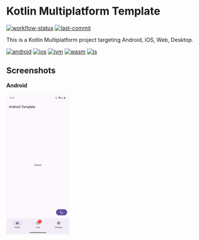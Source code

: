 Kotlin Multiplatform Template
=

[![workflow-status](https://img.shields.io/github/actions/workflow/status/michaelbel/kmp-template/ci.yml?style=for-the-badge&logo=github&labelColor=3F464F)](https://github.com/michaelbel/kmp-template/actions)
[![last-commit](https://img.shields.io/github/last-commit/michaelbel/kmp-template?style=for-the-badge&logo=github&labelColor=3F464F)](https://github.com/michaelbel/kmp-template/commits)

This is a Kotlin Multiplatform project targeting Android, iOS, Web, Desktop.

[![android](https://img.shields.io/badge/android-000000.svg?style=for-the-badge&logo=android&logoColor=white)](https://github.com/michaelbel/movies)
[![ios](https://img.shields.io/badge/ios-000000.svg?style=for-the-badge&logo=apple&logoColor=white)](https://github.com/michaelbel/movies)
[![jvm](https://img.shields.io/badge/jvm_desktop-000000.svg?style=for-the-badge&logo=pcgamingwiki&logoColor=white)](https://github.com/michaelbel/movies)
[![wasm](https://img.shields.io/badge/wasm-000000.svg?style=for-the-badge&logo=webassembly&logoColor=white)](https://github.com/michaelbel/mobiledevemoji)
[![js](https://img.shields.io/badge/javascript-000000.svg?style=for-the-badge&logo=javascript&logoColor=white)](https://github.com/michaelbel/mobiledevemoji)

## Screenshots

**Android**
<div align="left">
    <img src=".github/pics/android.png" alt="Android Image" width="33%">
</div>